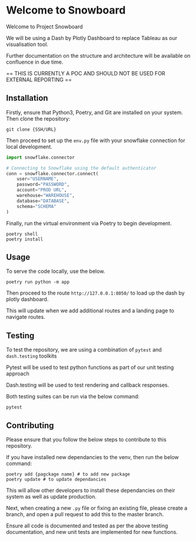 # Welcome to Snowboard
Welcome to Project Snowboard

We will be using a Dash by Plotly Dashboard to replace Tableau as our visualisation tool.

Further documentation on the structure and architecture will be available on confluence in due time.

== THIS IS CURRENTLY A POC AND SHOULD NOT BE USED FOR EXTERNAL REPORTING ==

## Installation

Firstly, ensure that Python3, Poetry, and Git are installed on your system. Then clone the repository:

```Shell
git clone {SSH/URL}
```

Then proceed to set up the `env.py` file with your snowflake connection for local development.

```Python
import snowflake.connector

# Connecting to Snowflake using the default authenticator
conn = snowflake.connector.connect(
    user="USERNAME",
    password="PASSWORD",
    account="PROD URL",
    warehouse="WAREHOUSE",
    database="DATABASE",
    schema="SCHEMA"
)
```
Finally, run the virtual environment via Poetry to begin development.
```Shell
poetry shell
poetry install
```

## Usage

To serve the code locally, use the below.

```Shell
poetry run python -m app
```

Then proceed to the route ```http://127.0.0.1:8050/``` to load up the dash by plotly dashboard.

This will update when we add additional routes and a landing page to navigate routes.

## Testing

To test the repository, we are using a combination of `pytest` and `dash.testing` toolkits

Pytest will be used to test python functions as part of our unit testing approach

Dash.testing will be used to test rendering and callback responses.

Both testing suites can be run via the below command:

```Shell
pytest
```

## Contributing

Please ensure that you follow the below steps to contribute to this repository.

If you have installed new dependancies to the venv, then run the below command:

```Shell
poetry add {pagckage name} # to add new package
poetry update # to update dependancies
```

This will allow other developers to install these dependancies on their system as well as update production.

Next, when creating a new `.py` file or fixing an existing file, please create a branch, and open a pull request to add this to the master branch.

Ensure all code is documented and tested as per the above testing documentation, and new unit tests are implemented for new functions.